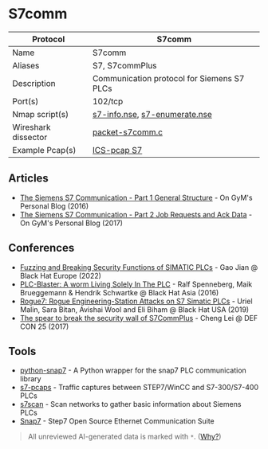# S7comm

| Protocol | S7comm |
|---|---|
| Name | S7comm |
| Aliases | S7, S7commPlus |
| Description | Communication protocol for Siemens S7 PLCs |
| Port(s) | 102/tcp |
| Nmap script(s) | [s7-info.nse](https://nmap.org/nsedoc/scripts/s7-info.html), [s7-enumerate.nse](https://github.com/digitalbond/Redpoint/blob/master/s7-enumerate.nse) |
| Wireshark dissector | [packet-s7comm.c](https://github.com/wireshark/wireshark/blob/master/epan/dissectors/packet-s7comm.c) |
| Example Pcap(s) | [ICS-pcap S7](https://github.com/automayt/ICS-pcap/tree/master/S7) |

## Articles
- [The Siemens S7 Communication - Part 1 General Structure](http://gmiru.com/article/s7comm/) - On GyM's Personal Blog (2016)
- [The Siemens S7 Communication - Part 2 Job Requests and Ack Data](http://gmiru.com/article/s7comm-part2/) - On GyM's Personal Blog (2017)
## Conferences
- [Fuzzing and Breaking Security Functions of SIMATIC PLCs](https://www.youtube.com/watch?v=XeSSuWR5PaU) - Gao Jian @ Black Hat Europe (2022)
- [PLC-Blaster: A worm Living Solely In The PLC](https://www.youtube.com/watch?v=NNAKaAKRUow) - Ralf Spenneberg, Maik Brueggemann & Hendrik Schwartke @ Black Hat Asia (2016)
- [Rogue7: Rogue Engineering-Station Attacks on S7 Simatic PLCs](https://www.youtube.com/watch?v=dHxsctLBUEI) - Uriel Malin, Sara Bitan, Avishai Wool and Eli Biham @ Black Hat USA (2019)
- [The spear to break the security wall of S7CommPlus](https://www.youtube.com/watch?v=93lyRgZYxKw) - Cheng Lei @ DEF CON 25 (2017)
## Tools
- [python-snap7](https://github.com/gijzelaerr/python-snap7) - A Python wrapper for the snap7 PLC communication library
- [s7-pcaps](https://github.com/gymgit/s7-pcaps) - Traffic captures between STEP7/WinCC and S7-300/S7-400 PLCs
- [s7scan](https://github.com/klsecservices/s7scan) - Scan networks to gather basic information about Siemens PLCs
- [Snap7](https://snap7.sourceforge.net/) - Step7 Open Source Ethernet Communication Suite

> All unreviewed AI-generated data is marked with `*`. ([Why?](../srcs/README.md#note-on-ai-generated-content))
